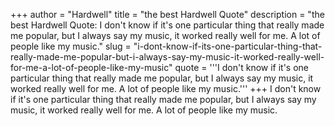 +++
author = "Hardwell"
title = "the best Hardwell Quote"
description = "the best Hardwell Quote: I don't know if it's one particular thing that really made me popular, but I always say my music, it worked really well for me. A lot of people like my music."
slug = "i-dont-know-if-its-one-particular-thing-that-really-made-me-popular-but-i-always-say-my-music-it-worked-really-well-for-me-a-lot-of-people-like-my-music"
quote = '''I don't know if it's one particular thing that really made me popular, but I always say my music, it worked really well for me. A lot of people like my music.'''
+++
I don't know if it's one particular thing that really made me popular, but I always say my music, it worked really well for me. A lot of people like my music.
